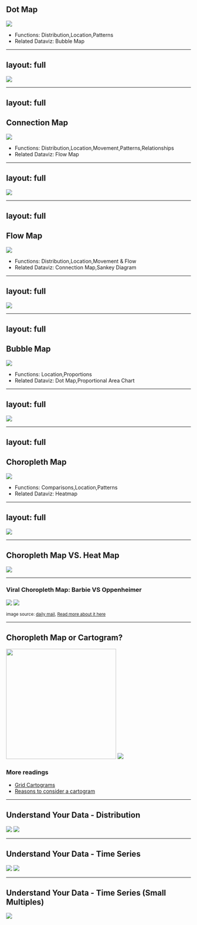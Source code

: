 
## Dot Map

<img src="http://datavizcatalogue.com/methods/images/top_images/SVG/dot_map.svg" style="max-height: 100%" />

- Functions: Distribution,Location,Patterns
- Related Dataviz: Bubble Map

<!--

Also known as a Point Map, Dot Distribution Map, Dot Density Map.Dot Maps are a way of detecting spatial patterns or the distribution of data over a geographical region, by placing equally sized points over a geographical region.There are two types of Dot Map: one-to-one (one point represents a single count or object) and one-to-many (one point represents a particular unit, e.g. 1 point = 10 trees).  Dot Maps are ideal for seeing how things are distributed over a geographical region and can reveal patterns when the points cluster on the map.  Dot Maps are easy to grasp and are better at giving an overview of the data, but are not great for retrieving exact values. 
-->

---
layout: full
---

<img src="http://datavizcatalogue.com/methods/images/anatomy/SVG/dot_map.svg" style="max-height: 100%" />



<!--

Also known as a Point Map, Dot Distribution Map, Dot Density Map.Dot Maps are a way of detecting spatial patterns or the distribution of data over a geographical region, by placing equally sized points over a geographical region.There are two types of Dot Map: one-to-one (one point represents a single count or object) and one-to-many (one point represents a particular unit, e.g. 1 point = 10 trees).  Dot Maps are ideal for seeing how things are distributed over a geographical region and can reveal patterns when the points cluster on the map.  Dot Maps are easy to grasp and are better at giving an overview of the data, but are not great for retrieving exact values. 
-->


---
layout: full
---

## Connection Map

<img src="http://datavizcatalogue.com/methods/images/top_images/PNG/connection_map.png" style="max-height: 100%" />

- Functions: Distribution,Location,Movement,Patterns,Relationships
- Related Dataviz: Flow Map

<!--

Also known as a Link Map or Ray Map.Connection Maps are drawn by connecting points placed on a map by straight or curved lines.While Connection Maps are great for showing connections and relationships geographically, they can also be used to display map routes through a single chain of links. Connection Maps can also be useful in revealing spatial patterns through the distribution of connections or by how concentrated connections are on a map. 
-->

---
layout: full
---

<img src="http://datavizcatalogue.com/methods/images/anatomy/SVG/connection_map.svg" style="max-height: 100%" />



<!--

Also known as a Link Map or Ray Map.Connection Maps are drawn by connecting points placed on a map by straight or curved lines.While Connection Maps are great for showing connections and relationships geographically, they can also be used to display map routes through a single chain of links. Connection Maps can also be useful in revealing spatial patterns through the distribution of connections or by how concentrated connections are on a map. 
-->


---
layout: full
---

## Flow Map

<img src="http://datavizcatalogue.com/methods/images/top_images/flow_map.png" style="max-height: 100%" />

- Functions: Distribution,Location,Movement & Flow
- Related Dataviz: Connection Map,Sankey Diagram

<!--

Flow Maps geographically show the movement of information or objects from one location to another and their amount. Typically Flow Maps are used to show the migration data of people, animals and products. The magnitude or amount of migration in a single flow line is represented by its thickness. This helps to show how migration is distributed geographically.Flow Maps are drawn from a point of origin and branch out of their “flow lines”. Arrows can be used to show direction, or if the movement is incoming or outgoing. Drawing flow lines without arrows can be used to represent trade going back-and-forth. Merging/bundling flow lines together and avoiding crossovers can help to reduce visual clutter on the map.

-->

---
layout: full
---

<img src="http://datavizcatalogue.com/methods/images/anatomy/flow_map.png" style="max-height: 100%" />



<!--

Flow Maps geographically show the movement of information or objects from one location to another and their amount. Typically Flow Maps are used to show the migration data of people, animals and products. The magnitude or amount of migration in a single flow line is represented by its thickness. This helps to show how migration is distributed geographically.Flow Maps are drawn from a point of origin and branch out of their “flow lines”. Arrows can be used to show direction, or if the movement is incoming or outgoing. Drawing flow lines without arrows can be used to represent trade going back-and-forth. Merging/bundling flow lines together and avoiding crossovers can help to reduce visual clutter on the map.

-->


---
layout: full
---

## Bubble Map

<img src="http://datavizcatalogue.com/methods/images/top_images/SVG/bubble_map.svg" style="max-height: 100%" />

- Functions: Location,Proportions
- Related Dataviz: Dot Map,Proportional Area Chart

<!--

With this data map, circles are displayed over a designated geographical region with the area of each circle being proportional to its value in the dataset.Bubble Maps are good for comparing proportions over geographic regions without the issues caused by regional area size, as seen on Choropleth Maps. However, a major flaw with Bubble Maps is that overly large bubbles can overlap other bubbles and regions on the map, so this needs to be accounted for.

-->

---
layout: full
---

<img src="http://datavizcatalogue.com/methods/images/anatomy/SVG/bubble_map.svg" style="max-height: 100%" />



<!--

With this data map, circles are displayed over a designated geographical region with the area of each circle being proportional to its value in the dataset.Bubble Maps are good for comparing proportions over geographic regions without the issues caused by regional area size, as seen on Choropleth Maps. However, a major flaw with Bubble Maps is that overly large bubbles can overlap other bubbles and regions on the map, so this needs to be accounted for.

-->

---
layout: full
---

## Choropleth Map

<img src="http://datavizcatalogue.com/methods/images/top_images/choropleth.png" style="max-height: 100%" />

- Functions: Comparisons,Location,Patterns
- Related Dataviz: Heatmap

<!--

Choropleth Maps display divided geographical areas or regions that are coloured, shaded or patterned in relation to a data variable. This provides a way to visualise values over a geographical area, which can show variation or patterns across the displayed location.The data variable uses colour progression to represent itself in each region of the map. Typically, this can be a blending from one colour to another, a single hue progression, transparent to opaque, light to dark or an entire colour spectrum.One downside to the use of colour is that you can't accurately read or compare values from the map. Another issue is that larger regions appear more emphasised then smaller ones, so the viewer's perception of the shaded values are affected.A common error when producing Choropleth Maps is to encode raw data values (such as population) rather than using normalized values (calculating population per square kilometre for example) to produce a density map.

-->

---
layout: full
---

<img src="http://datavizcatalogue.com/methods/images/anatomy/choropleth.png" style="max-height: 100%" />



<!--

Choropleth Maps display divided geographical areas or regions that are coloured, shaded or patterned in relation to a data variable. This provides a way to visualise values over a geographical area, which can show variation or patterns across the displayed location.The data variable uses colour progression to represent itself in each region of the map. Typically, this can be a blending from one colour to another, a single hue progression, transparent to opaque, light to dark or an entire colour spectrum.One downside to the use of colour is that you can't accurately read or compare values from the map. Another issue is that larger regions appear more emphasised then smaller ones, so the viewer's perception of the shaded values are affected.A common error when producing Choropleth Maps is to encode raw data values (such as population) rather than using normalized values (calculating population per square kilometre for example) to produce a density map.

-->


---

## Choropleth Map VS. Heat Map

<img src="/images/week6/choropleth_heatmap.png" style="max-height: 100%" />

<!-- 
https://www.standardco.de/notes/heatmaps-vs-choropleths
When it comes to using maps for data visualization, the term heatmap is used rather loosely. (We've looked at heatmap example as a colored matrix, a grid of colored cells, that allows you to glance at and quickly tell which pairings have a high or low rate of occurrence or correlation. It's much easier to scan for dark or light patches than to assess numeric values) It also can be used to describe any map that uses colors to categorize location based data. which might sound similar to choropleth maps. However there is a distinction between geographic heatmaps and choropleth maps. Let's compare...

Choropleths are thematic maps where a geographic region has a uniform color based on a metric. A color scale is used to encode a range of values. These are often called heatmaps, but that isn't entirely accurate. The key difference between choropleth maps and heat maps is the shape of colored areas. In choropleths, shapes are defined by standard geographical boundaries, not by the data itself. A true geographic heatmap is an isopleth map (has data drawn shapes) that depict hotspots on a map to present concentrations of values.

Presenting GDP by country would be a good use case for a choropleth because the values would be directly tied to political boundaries. Using a heatmap for average rainfall would be a good fit because rain is not influenced by borders. -->


---

### Viral Choropleth Map: Barbie VS Oppenheimer 

<div class="grid grid-cols-2 gap-2">
    <v-clicks>
        <img src="/images/week6/barbie.png" />
        <img src="/images/week6/electoral.png" />
    </v-clicks>
</div>

<small>image source: <a>[daily mail](https://www.dailymail.co.uk/news/article-12331625/Barbenheimer-map-reveals-Democrat-voting-states-favor-birth-bomb-movie-Trump-voters-drawn-camp-world-pink.html?ito=email_share_article-floatingBar)</a>, <a>[Read more about it here](https://scotscoop.com/opinion-barbie-and-oppenheimer-draws-a-map-of-political-values/)</a> </small>


<!-- 
- States' preferences for Barbie vs. Oppenheimer broke down along shockingly political lines following the blockbuster opening weekend 
- While most southern states majorly preferred Barbie, Democratic strongholds leaned heavily toward the nuclear bomb biopic 
- The results were so close to a real deal electoral college map that, as usual, the ultimate winner came down to key swing states like Mich., Wisc., and Penn. 
- New Mexico, for instance, the state with the highest percentage of Oppenheimer viewers, was the location for the Manhattan Project testing. The movie is a depiction of New Mexico’s own history and global impact, which drew in many viewers.
-->

---

## Choropleth Map or Cartogram?

<div class="grid grid-cols-2 gap-2">
    <v-clicks>
        <img src="/images/week6/choropleth-chapter55.gif" style="height: 300px" />
        <img src="/images/week6/cartogram-chapter55.gif" />
    </v-clicks>
</div>

### More readings
- [Grid Cartograms](https://observablehq.com/@severo/grid-cartograms)
- [Reasons to consider a cartogram](https://medium.com/civic-tech-thoughts-from-joshdata/how-that-map-you-saw-on-538-under-represents-minorities-by-half-and-other-reasons-to-consider-a-4a98f89cbbb1)



<!-- 

Pros:
– Can effectively be used to report area values at virtually any scale, from global to local – and the data can be thought about in many different ways at many different levels of analysis, from general overall patterns to the detection of details.
– Helpful for finding intriguing hot spots, detecting relationships between the encoded variable and geographic location (and the many variables entangled with location), or letting people know how their area compares with others.

Cons:
– Since the choropleth map uses an average number to represent defined areas, the viewer can not gain detailed information or perspective on any area’s internal conditions. This can be solved by making the map interactive

– Layering data onto a geographical space that we are familiar with, a problem with that is the areas are not uniform: principle - visual importance should be directly proportionate to data values. For example, for population data, ,equating the visual importance of each county with its geographic area rather than with the number of people living in there, giving sparsely populated areas great visual emphasis. This can be solved by using the method of grid-square mapping (dividing the map into equal sized units/squares and then color each one according to the data being encoded). A grid cartogram is a representation barely similar to a map, that distorts the forms and areas, and assigns to every subdivision one and only one unit of a grid. There are other types of cartogram that basically distorts the areas based on the data values. 

The Dorling Cartogram is a technique for representing data for areas that eschews geography in preference for (normally) a geometric shape that represents the unit areas.
-->


---

## Understand Your Data - Distribution

<div class="grid grid-cols-2 gap-2">
    <v-clicks>
        <img src="/images/week6/quantize_quantile.png" />
        <img src="/images/week6/quantize-distribution.png" />
    </v-clicks>
</div>

---


## Understand Your Data - Time Series

<div class="grid grid-cols-2 gap-2">
    <v-clicks>
        <img src="/images/week6/map-1year.gif" />
        <img src="/images/week6/choropleth-chapter55.gif" />
    </v-clicks>
</div>

---

## Understand Your Data - Time Series (Small Multiples)

<img src="/images/week6/map-5year.gif" />